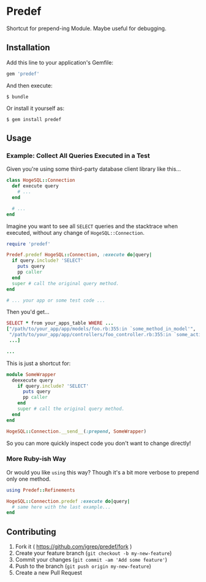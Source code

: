 # Predef

Shortcut for prepend-ing Module. Maybe useful for debugging.

## Installation

Add this line to your application's Gemfile:

```ruby
gem 'predef'
```

And then execute:

    $ bundle

Or install it yourself as:

    $ gem install predef

## Usage

### Example: Collect All Queries Executed in a Test

Given you're using some third-party database client library like this...

```ruby
class HogeSQL::Connection
  def execute query
    # ...
  end

  # ...
end
```

Imagine you want to see all `SELECT` queries and the stacktrace when executed, without any change of `HogeSQL::Connection`.

```ruby
require 'predef'

Predef.predef HogeSQL::Connection, :execute do|query|
  if query.include? 'SELECT'
    puts query
    pp caller
  end
  super # call the original query method.
end

# ... your app or some test code ...
```

Then you'd get...

```ruby
SELECT * from your_apps_table WHERE ...
["/path/to/your_app/app/models/foo.rb:355:in `some_method_in_model'",
 "/path/to/your_app/app/controllers/foo_controller.rb:355:in `some_action_in_controller'",
 ...]

...
```

This is just a shortcut for:

```ruby
module SomeWrapper
  deexecute query
    if query.include? 'SELECT'
      puts query
      pp caller
    end
    super # call the original query method.
  end
end

HogeSQL::Connection.__send__(:prepend, SomeWrapper)
```

So you can more quickly inspect code you don't want to change directly!

### More Ruby-ish Way

Or would you like `using` this way?
Though it's a bit more verbose to prepend only one method.

```ruby
using Predef::Refinements

HogeSQL::Connection.predef :execute do|query|
  # same here with the last example...
end
```

## Contributing

1. Fork it ( https://github.com/igrep/predef/fork )
2. Create your feature branch (`git checkout -b my-new-feature`)
3. Commit your changes (`git commit -am 'Add some feature'`)
4. Push to the branch (`git push origin my-new-feature`)
5. Create a new Pull Request
